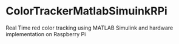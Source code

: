 # ColorTrackerMatlabSimuinkRPi
Real Time red color tracking using MATLAB Simulink and hardware implementation on Raspberry Pi
